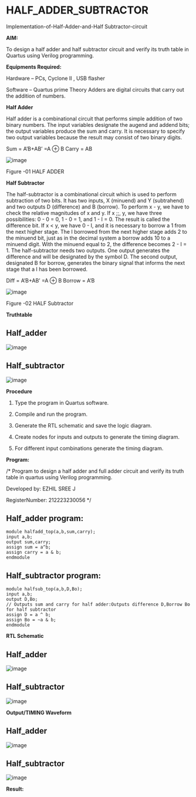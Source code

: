 # HALF_ADDER_SUBTRACTOR

Implementation-of-Half-Adder-and-Half Subtractor-circuit

**AIM:**

To design a half adder and half subtractor circuit and verify its truth table in Quartus using Verilog programming.

**Equipments Required:**

Hardware – PCs, Cyclone II , USB flasher 

Software – Quartus prime Theory Adders are digital circuits that carry out the addition of numbers.

**Half Adder**

Half adder is a combinational circuit that performs simple addition of two binary numbers. The input variables designate the augend and addend bits; the output variables produce the sum and carry. It is necessary to specify two output variables because the result may consist of two binary digits.

Sum = A’B+AB’ =A ⊕ B Carry = AB

![image](https://github.com/naavaneetha/HALF_ADDER_SUBTRACTOR/assets/154305477/bd4a0b2c-cdbc-4184-ab08-81578f121e1f)

Figure -01 HALF ADDER

**Half Subtractor**

The half-subtractor is a combinational circuit which is used to perform subtraction of two bits. It has two inputs, X (minuend) and Y (subtrahend) and two outputs D (difference) and B (borrow). To perform x - y, we have to check the relative magnitudes of x and y. If x ;;, y, we have three possibilities: 0 - 0 = 0, 1 - 0 = 1, and 1 - I = 0. The result is called the difference bit. If x < y, we have 0 - I, and it is necessary to borrow a 1 from the next higher stage. The I borrowed from the next higher stage adds 2 to the minuend bit, just as in the decimal system a borrow adds 10 to a minuend digit. With the minuend equal to 2, the difference becomes 2 - I = 1. The half-subtractor needs two outputs. One output generates the difference and will be designated by the symbol D. The second output, designated B for borrow, generates the binary signal that informs the next stage that a I has been borrowed. 

Diff = A’B+AB’ =A ⊕ B
Borrow = A’B

 ![image](https://github.com/naavaneetha/HALF_ADDER_SUBTRACTOR/assets/154305477/d76b099c-513f-4e7c-843a-e2fd028a531a)

Figure -02 HALF Subtractor

**Truthtable**
## Half_adder
![image](https://github.com/user-attachments/assets/964ce9ba-59ff-4527-975b-4323e005329f)
## Half_subtractor
![image](https://github.com/user-attachments/assets/02614a32-3a2f-4e04-87e2-22f5b520deee)

**Procedure**

1.	Type the program in Quartus software.

2.	Compile and run the program.

3.	Generate the RTL schematic and save the logic diagram.

4.	Create nodes for inputs and outputs to generate the timing diagram.

5.	For different input combinations generate the timing diagram.


**Program:**

/* Program to design a half adder and full adder circuit and verify its truth table in quartus using Verilog programming.

Developed by: EZHIL SREE J

RegisterNumber: 212223230056 
*/
## Half_adder program:
```
module halfadd_top(a,b,sum,carry);
input a,b; 
output sum,carry; 
assign sum = a^b; 
assign carry = a & b; 
endmodule

```
## Half_subtractor program:
```
module halfsub_top(a,b,D,Bo);
input a,b;
output D,Bo;
// Outputs sum and carry for half adder:Outputs difference D,Borrow Bo for half subtractor
assign D = a ^ b;
assign Bo = ~a & b;
endmodule
```
**RTL Schematic**
## Half_adder
![image](https://github.com/user-attachments/assets/2ffb205d-e4b6-40b7-90d8-d2104f906618)

## Half_subtractor
![image](https://github.com/user-attachments/assets/7364d5fb-fc8f-40d3-b8e7-5b6232adb74d)

**Output/TIMING Waveform**
## Half_adder
![image](https://github.com/user-attachments/assets/5bb188cf-50e7-4edb-8cd2-c49c31c97ae5)
## Half_subtractor
![image](https://github.com/user-attachments/assets/552fad30-b865-4d96-b952-22334f4fbe92)

**Result:**
